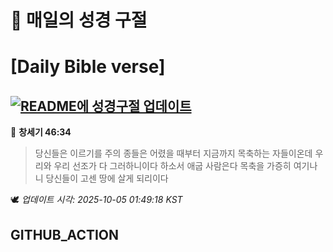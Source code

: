 # 🙏 매일의 성경 구절
# [Daily Bible verse]
## [![README에 성경구절 업데이트](https://github.com/DONGSUKA/first_test/actions/workflows/update-readme-bible.yml/badge.svg)](https://github.com/DONGSUKA/first_test/actions/workflows/update-readme-bible.yml)
<!-- START_BIBLE_VERSE -->
📖 **창세기 46:34**
> 당신들은 이르기를 주의 종들은 어렸을 때부터 지금까지 목축하는 자들이온데 우리와 우리 선조가 다 그러하니이다 하소서 애굽 사람은다 목축을 가증히 여기나니 당신들이 고센 땅에 살게 되리이다

🕊️ _업데이트 시각: 2025-10-05 01:49:18 KST_
  <!-- END_BIBLE_VERSE -->
## GITHUB_ACTION
